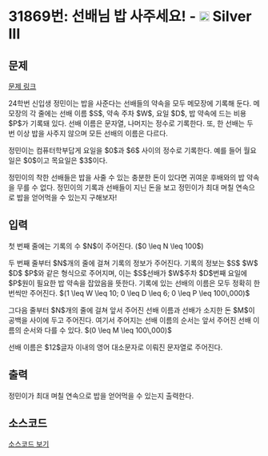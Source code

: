# 31869번: 선배님 밥 사주세요! - <img src="https://static.solved.ac/tier_small/8.svg" style="height:20px" /> Silver III

<!-- performance -->

<!-- 문제 제출 후 깃허브에 푸시를 했을 때 제출한 코드의 성능이 입력될 공간입니다.-->

<!-- end -->

## 문제

[문제 링크](https://boj.kr/31869)


<p>24학번 신입생 정민이는 밥을 사준다는 선배들의 약속을 모두 메모장에 기록해 둔다. 메모장의 각 줄에는 선배 이름 $S$, 약속 주차 $W$, 요일 $D$, 밥 약속에 드는 비용 $P$가 기록돼 있다. 선배 이름은 문자열, 나머지는 정수로 기록한다. 또, 한 선배는 두 번 이상 밥을 사주지 않으며 모든 선배의 이름은 다르다.</p>

<p>정민이는 컴퓨터학부답게 요일을 $0$과 $6$ 사이의 정수로 기록한다. 예를 들어 월요일은 $0$이고 목요일은 $3$이다.</p>

<p>정민이의 착한 선배들은 밥을 사줄 수 있는 충분한 돈이 있다면 귀여운 후배와의 밥 약속을 무를 수 없다. 정민이의 기록과 선배들이 지닌 돈을 보고 정민이가 최대 며칠 연속으로 밥을 얻어먹을 수 있는지 구해보자!</p>



## 입력


<p>첫 번째 줄에는 기록의 수 $N$이 주어진다. ($0 \leq N \leq 100$)</p>

<p>두 번째 줄부터 $N$개의 줄에 걸쳐 기록의 정보가 주어진다. 기록의 정보는 $S$ $W$ $D$ $P$와 같은 형식으로 주어지며, 이는 $S$선배가 $W$주차 $D$번째 요일에 $P$원이 필요한 밥 약속을 잡았음을 뜻한다. 기록에 있는 선배의 이름은 모두 정확히 한 번씩만 주어진다. $(1 \leq W \leq 10; 0 \leq D \leq 6; 0 \leq P \leq 100\,000)$</p>

<p>그다음 줄부터 $N$개의 줄에 걸쳐 앞서 주어진 선배 이름과 선배가 소지한 돈 $M$이 공백을 사이에 두고 주어진다. 여기서 주어지는 선배 이름의 순서는 앞서 주어진 선배 이름의 순서와 다를 수 있다. $(0 \leq M \leq 100\,000)$</p>

<p>선배 이름은 $12$글자 이내의 영어 대소문자로 이뤄진 문자열로 주어진다.</p>



## 출력


<p>정민이가 최대 며칠 연속으로 밥을 얻어먹을 수 있는지 출력한다.</p>



## 소스코드

[소스코드 보기](선배님%20밥%20사주세요!.cpp)